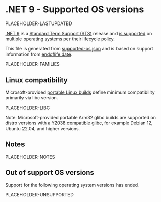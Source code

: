 # .NET 9 - Supported OS versions

PLACEHOLDER-LASTUPDATED

[.NET 9](README.md) is a [Standard Term Support (STS)](../../release-policies.md) release and [is supported](../../support.md) on multiple operating systems per their lifecycle policy.

This file is generated from [supported-os.json](supported-os.json) and is based on support information from [endoflife.date](https://endoflife.date/).

PLACEHOLDER-FAMILIES
## Linux compatibility

Microsoft-provided [portable Linux builds](../../linux.md) define minimum compatibility primarily via libc version.

PLACEHOLDER-LIBC

Note: Microsoft-provided portable Arm32 glibc builds are supported on distro versions with a [Y2038 compatible glibc](https://github.com/dotnet/core/discussions/9285), for example Debian 12, Ubuntu 22.04, and higher versions.

## Notes

PLACEHOLDER-NOTES

## Out of support OS versions

Support for the following operating system versions has ended.

PLACEHOLDER-UNSUPPORTED
